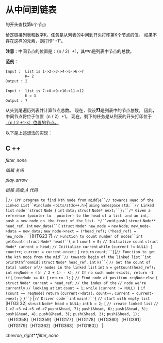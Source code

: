 # 从中间到链表

的开头查找第k个节点

给定链接列表和数字K。任务是从列表的中间到开头打印第K个节点的值。 如果不存在这样的元素，则打印“ -1”。

**注意**：中间节点的位置是：（n / 2）+1，其中n是列表中节点的总数。

**范例**：

```
Input :  List is 1->2->3->4->5->6->7
         K= 2 
Output : 2

Input :  list is 7->8->9->10->11->12
         K = 3
Output : 7

```

从头到尾遍历列表并计算节点总数。 现在，假设![n](img/42ce0a847b20a2f8a781c8a50bdab975.png "Rendered by QuickLaTeX.com")是列表中的节点总数。 因此，中间节点将位于位置（n / 2）+1。 现在，剩下的任务是从列表的开头打印位于[（n / 2 +1-k）位置的节点。](https://www.geeksforgeeks.org/write-a-function-to-get-nth-node-in-a-linked-list/)

以下是上述想法的实现：

## C ++

*filter_none*

*编辑*
*关闭*

*play_arrow*

*链接*
*亮度_4*
*代码*

| `// CPP program to find kth node from middle``// towards Head of the Linked List``#include <bits/stdc++.h>`] `using` `namespace` `std;``// Linked list node``struct` `Node {` `int` `data;` `struct` `Node* next;``};``/* Given a reference (pointer to  ` `pointer) to the head of a list ` `and an int, push a new node on ` `the front of the list. */``void` `push(` `struct` `Node** head_ref,` `int` `new_data)``{` `struct` `Node* new_node =` `new` `Node;` `new_node->data = new_data;` `new_node->next = (*head_ref);` `(*head_ref) = new_node;``}`[HTG23 7] `// Function to count number of nodes``int` `getCount(` `struct` `Node* head)``{` `int` `count = 0;` `// Initialize count` `struct` `Node* current = head;` `// Initialize current` `while` `(current != NULL) {` `count++;` `current = current->next;` `}` `return` `count;``}`[`// Function to get the kth node from the mid``// towards begin of the linked list``int` `printKthfrommid(` `struct` `Node* head_ref,` `int` `k)``{` `// Get the count of total number of`​​ `// nodes in the linked list` `int` `n = getCount(head_ref);` `int` `reqNode = ((n / 2 + 1) - k);` `// If no such node exists, return -1` `if` [ `(reqNode <= 0) {` `return` `-1;` `}` `// Find node at position reqNode` `else` `{` `struct` `Node* current = head_ref;` `// the index of the` `// node we're currently` `// looking at` `int` `count = 1;` `while` `(current != NULL) {` `if` `(count == reqNode)` `return` `(current->data);` `count++;` `current = current->next;` `}` `}``}` [`// Driver code``int` `main()``{` `// start with empty list` [HTG3 32] `struct` `Node* head = NULL;` `int` `k = 2;` [ `// create linked list` `// 1->2->3->4->5->6->7` `push(&head, 7);` `push(&head, 6);` `push(&head, 5);` `push(&head, 4);` `push(&head, 3);` `push(&head, 2);` `push(&head, 1);`〔HTG358〕〔HTG359〕〔HTG177〕〔HTG178〕〔HTG360〕〔HTG361〕〔HTG179〕〔HTG362〕〔HTG363〕〔HTG180〕〕 |

*chevron_right**filter_none*
